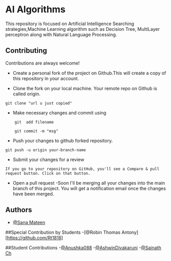 
# AI Algorithms 
This repository is focused on Artificial Intelligence Searching strategies,Machine Learning algorithm such as Decision Tree, MultiLayer perceptron along with Natural Language Processing.







## Contributing

Contributions are always welcome!

- Create a personal fork of the project on Github.This will create a copy of this repository in your account.

- Clone the fork on your local machine. Your remote repo on Github is called origin.
 
 ```
 git clone "url u just copied"
 ```

- Make necessary changes and commit using
``` 
    git  add filename
```
```
    git commit -m "msg"
```
- Push your changes to github forked repository.
```
git push -u origin your-branch-name
```
- Submit your changes for a review
```
If you go to your repository on GitHub, you'll see a Compare & pull request button. Click on that button.
```
- Open a pull request
-Soon I'll be merging all your changes into the main branch of this project. You will get a notification email once the changes have been merged.




## Authors
- [@Sana Mateen](https://github.com/mssanamateen)

##Special Contribution by Students
-[@Robin Thomas Antony][https://github.com/Rt1818]

##Student Contributions
-[@Anushka088](https://github.com/Anushka088)
-[@AshwinDivakaruni](https://github.com/Mekuchi-Hidaka)
-[@Sainath Ch](https://github.com/sainathch45)

